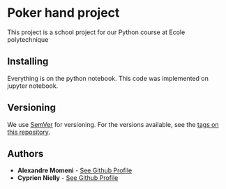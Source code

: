 # Poker hand project

This project is a school project for our Python course at Ecole polytechnique

## Installing

Everything is on the python notebook. 
This code was implemented on jupyter notebook. 

## Versioning

We use [SemVer](http://semver.org/) for versioning. For the versions available, see the [tags on this repository](https://github.com/your/project/tags). 

## Authors

* **Alexandre Momeni** - [See Github Profile](https://github.com/alexmomeni)
* **Cyprien Nielly** - [See Github Profile](https://github.com/cnielly)
